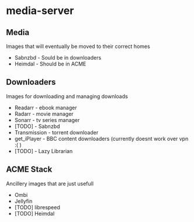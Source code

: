 # media-server

## Media
Images that will eventually be moved to their correct homes

* Sabnzbd - Sould be in downloaders
* Heimdal - Should be in ACME

## Downloaders
Images for downloading and managing downloads

* Readarr - ebook manager
* Radarr - movie manager
* Sonarr - tv series manager
* [TODO] - Sabnzbd
* Transmission - torrent downloader
* get_iPlayer - BBC content downloaders (currently doesnt work over vpn :( )
* [TODO] - Lazy Librarian

## ACME Stack
Ancillery images that are just usefull

* Ombi
* Jellyfin
* [TODO] librespeed
* [TODO] Heimdal


